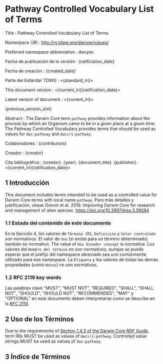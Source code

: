 # Pathway Controlled Vocabulary List of Terms

Title
: Pathway Controlled Vocabulary List of Terms

Namespace URI
: <http://rs.tdwg.org/dwcpw/values/>

Preferred namespace abbreviation
: dwcpw:

Fecha de publicación de la versión
: {ratification_date}

Fecha de creación
: {created_date}

Parte del Estándar TDWG
: <{standard_iri}>

This document version
: <{current_iri}{ratification_date}>

Latest version of document
: <{current_iri}>

{previous_version_slot}

Abstract
: The Darwin Core term `pathway` provides information about the process by which an Organism came to be in a given place at a given time. The Pathway Controlled Vocabulary provides terms that should be used as values for `dwc:pathway` and `dwciri:pathway`.

Colaboradores
: {contributors}

Creador
: {creator}

Cita bibliográfica
: {creator}. {year}. {document_title}. {publisher}. <{current_iri}{ratification_date}>

## 1 Introducción

This document includes terms intended to be used as a controlled value for Darwin Core terms with local name `pathway`. Para más detalles y justificación, véase Groom et al. 2019. Improving Darwin Core for research and management of alien species. <https://doi.org/10.3897/biss.3.38084>

### 1.1 Estado del contenido de este documento

En la Sección 4, los valores de `Término IRI`, `Definición` y `Valor controlado` son normativos. El valor de `Uso` (si existe para un término determinado) también es normativo.  The value of `Has broader concept` is normative. Los valores del `Nombre del término` no son normativos, aunque se puede esperar que el prefijo del namespace abreviado sea uno comúnmente utilizado para ese namespace.  La `Etiqueta` y los valores de todas las demás propiedades (como `Notas`) no son normativos.

### 1.2 RFC 2119 key words

Las palabras clave "MUST", "MUST NOT", "REQUIRED", "SHALL", "SHALL NOT", "SHOULD", "SHOULD NOT", "RECOMMENDED", "MAY" y "OPTIONAL" en este documento deben interpretarse como se describe en la [RFC 2119](https://tools.ietf.org/html/rfc2119).

## 2 Uso de los Términos

Due to the requirements of [Section 1.4.3 of the Darwin Core RDF Guide](https://dwc.tdwg.org/rdf/#143-use-of-darwin-core-terms-in-rdf-normative), term IRIs MUST be used as values of `dwciri:pathway`. Controlled value strings MUST be used as values of `dwc:pathway`.

## 3 Índice de Términos
